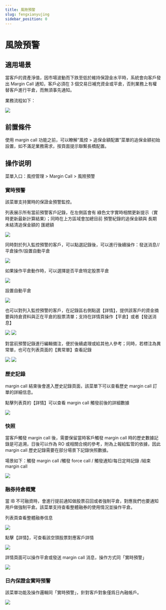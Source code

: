 ```yaml
---
title: 風險預警
slug: fengxianyujing
sidebar_position: 0
---
```



# 風險預警

## 適用場景

當客戶的資產淨值，因市場波動而下跌至低於維持保證金水平時，系統會向客戶發出 Margin Call 通知，客戶必須在 3 個交易日補充資金或平倉，否則業務上有權替客戶進行平倉，而無須事先通知。

業務流程如下：

<img src="/assets/MUNYbs75AoscaIxZ2qhcSrBynHe.jpeg"/>

## 前置條件

使用 margin call 功能之前，可以瞭解“風控 &gt; 追保金額配置”菜單的追保金額初始設置，如不滿足業務需求，按頁面提示聯繫長橋配置。

## 操作说明

菜單入口：風控管理 &gt; Margin Call  &gt; 風險預警

### 實時預警

該菜單支持實時的保證金預警監控。

列表展示所有當前預警客戶記錄，在左側區會有 綠色文字實時相關更新提示（實時更新最新計算結果）；同時在上方區域會加總目前 預警紀錄的追保金額與 長期未結清追保金額的 匯總額

<img src="/assets/ASgDbM1rmor3hAxakAbc9Paznqg.png"/>

同時對於列入監控預警的客戶，可以點選記錄後，可以進行後續操作：發送消息//平倉操作/設置自動平倉

<img src="/assets/U8NxbOD4IoYSXIx7axlcjtdinZl.png"/>

如果操作平倉動作時，可以選擇是否平倉特定股票平倉

<img src="/assets/G9lkbTSuRoCT0Mxdn8DceTn9n4F.png"/>

設置自動平倉

<img src="/assets/SF10bxzeyo7r9RxcBHgcA2FOn3d.png"/>

也可以對列入監控預警的客戶，在記錄區右側點選【詳情】，提供該客戶的資金摘要與持倉資料與正在平倉的股票清單；支持在詳情頁操作【平倉】或者【發送消息】

<img src="/assets/Bs99bp7fcoK1XYxc3QzcG033nch.png"/>

<img src="/assets/HeGrbjvGxoDNN0xCz9NcgSkDnHe.png"/>

對當前預警記錄進行編輯備注，便於後續處理或給其他人參考​；同時，若標注為異常單，也可在列表頁面的【異常單】查看記錄

<img src="/assets/RWHMb5hX3otbiAxnS9kcIGGBn3d.png"/>

<img src="/assets/LfCMbI7ohooWdEx2eX2cU8RNnfe.png"/>

### 歷史記錄

margin call 結束後會進入歷史記錄頁面，該菜單下可以查看歷史 margin call 訂單的詳細信息。

點擊列表頁的【詳情】可以查看 margin call 觸發前後的詳細數據

<img src="/assets/UKOHbDbUMoFMvqxcSt8cGzaqnNe.png"/>

### 快照

當客戶觸發 margin call 後，需要保留當時客戶觸發 margin call 時的歷史數據記錄是可追溯，日後可以作為 RO 或相關合規的參考，附為上報給監管的依據，因此 margin call 歷史記錄需要在部分場景下記錄快照數據。

場景如下：觸發 margin call  /觸發 force call / 觸發通知/每日定時記錄 /結束 margin call

<img src="/assets/GPMZbUw5aolwSTxMRXScqDYBnLM.png"/>

### 融券持倉概覽

當 IB 不可融資時，會進行提前通知做股票召回或者強制平倉，對應我們也要通知用戶做強制平倉。該菜單支持查看整體融券的使用情況並操作平倉。

列表頁查看整體融券信息

<img src="/assets/T70MbbrlQoF3u2xE8BqcsaA6npe.png"/>

點擊【詳情】，可查看該空頭股票對應客戶詳情

<img src="/assets/Z0HqbgN3Oo5sAUx0DGEc3xZZn6d.png"/>

詳情頁面可以操作平倉或發送 margin call 消息，操作方式同「實時預警」

<img src="/assets/SWU3bBtGWoCdDNxM6cMch5B3ntc.png"/>

### 日內保證金實時預警

該菜單功能及操作邏輯同「實時預警」，針對客戶對象僅爲日內融帳戶。

<img src="/assets/WB8Gbeq1foIFEBxi1zxczdjonUd.png"/>

